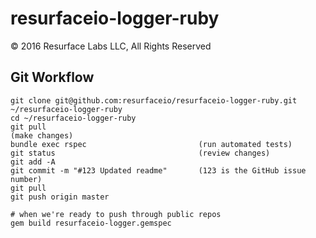 # resurfaceio-logger-ruby
&copy; 2016 Resurface Labs LLC, All Rights Reserved

## Git Workflow

    git clone git@github.com:resurfaceio/resurfaceio-logger-ruby.git ~/resurfaceio-logger-ruby
    cd ~/resurfaceio-logger-ruby
    git pull
    (make changes)
    bundle exec rspec                         (run automated tests)
    git status                                (review changes)
    git add -A
    git commit -m "#123 Updated readme"       (123 is the GitHub issue number)
    git pull
    git push origin master

    # when we're ready to push through public repos
    gem build resurfaceio-logger.gemspec